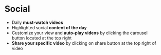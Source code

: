 # **Social**

- Daily **must-watch videos**
- Highlighted social **content of the day**
- Customize your view and **auto-play videos** by clicking the carousel button located at the top right
- **Share your specific video** by clicking on share button at the top right of video